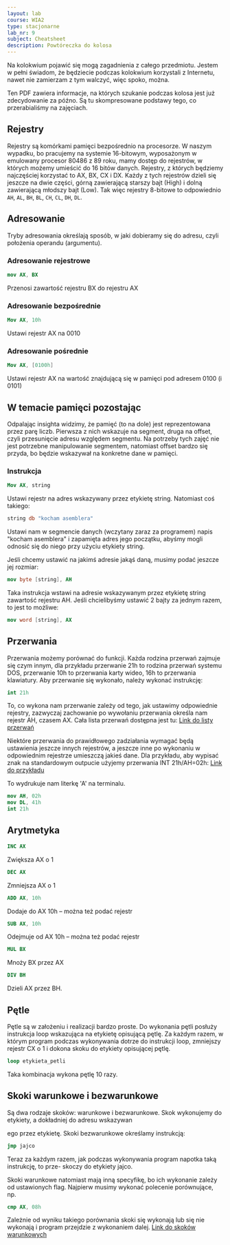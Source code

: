 ```yaml
---
layout: lab
course: WIA2
type: stacjonarne
lab_nr: 9
subject: Cheatsheet
description: Powtóreczka do kolosa
---
```

Na kolokwium pojawić się mogą zagadnienia z całego przedmiotu. Jestem w pełni świadom, że będziecie podczas kolokwium korzystali z Internetu, nawet nie zamierzam z tym walczyć, więc spoko, można.

Ten PDF zawiera informacje, na których szukanie podczas kolosa jest już zdecydowanie za późno. Są tu skompresowane podstawy tego, co przerabialiśmy na zajęciach.

## Rejestry

Rejestry są komórkami pamięci bezpośrednio na procesorze. W naszym wypadku, bo pracujemy na systemie 16-bitowym, wyposażonym w emulowany procesor 80486 z 89 roku, mamy dostęp do rejestrów, w których możemy umieścić do 16 bitów danych. Rejestry, z których będziemy najczęściej korzystać to AX, BX, CX i DX. Każdy z tych rejestrów dzieli się jeszcze na dwie części, górną zawierającą starszy bajt (High) i dolną zawierającą młodszy bajt (Low). Tak więc rejestry 8-bitowe to odpowiednio ```AH```, ```AL```, ```BH```, ```BL```, ```CH```, ```CL```, ```DH```, ```DL```.

## Adresowanie

Tryby adresowania określają sposób, w jaki dobieramy się do adresu, czyli położenia operandu (argumentu).

### Adresowanie rejestrowe

```nasm
mov AX, BX
```
Przenosi zawartość rejestru BX do rejestru AX

### Adresowanie bezpośrednie

```nasm
Mov AX, 10h
```
Ustawi rejestr AX na 0010

### Adresowanie pośrednie

```nasm
Mov AX, [0100h]
```
Ustawi rejestr AX na wartość znajdującą się w pamięci pod adresem 0100 (i 0101)

## W temacie pamięci pozostając

Odpalając insighta widzimy, że pamięć (to na dole) jest reprezentowana przez parę liczb. Pierwsza z nich wskazuje na segment, druga na offset, czyli przesunięcie adresu względem segmentu. Na potrzeby tych zajęć nie jest potrzebne manipulowanie segmentem, natomiast offset bardzo się przyda, bo będzie wskazywał na konkretne dane w pamięci.

### Instrukcja

```nasm
Mov AX, string
```
Ustawi rejestr na adres wskazywany przez etykietę string. Natomiast coś takiego:

```nasm
string db "kocham asemblera"
```
Ustawi nam w segmencie danych (wczytany zaraz za programem) napis "kocham asemblera" i zapamięta adres jego początku, abyśmy mogli odnosić się do niego przy użyciu etykiety string.

Jeśli chcemy ustawić na jakimś adresie jakąś daną, musimy podać jeszcze jej rozmiar:

```nasm
mov byte [string], AH
```
Taka instrukcja wstawi na adresie wskazywanym przez etykietę string zawartość rejestru AH. Jeśli chcielibyśmy ustawić 2 bajty za jednym razem, to jest to możliwe:

```nasm
mov word [string], AX
```

## Przerwania

Przerwania możemy porównać do funkcji. Każda rodzina przerwań zajmuje się czym innym, dla przykładu przerwanie 21h to rodzina przerwań systemu DOS, przerwanie 10h to przerwania karty wideo, 16h to przerwania klawiatury. Aby przerwanie się wykonało, należy wykonać instrukcję:

```nasm
int 21h
```
To, co wykona nam przerwanie zależy od tego, jak ustawimy odpowiednie rejestry, zazwyczaj zachowanie po wywołaniu przerwania określa nam rejestr AH, czasem AX. Cała lista przerwań dostępna jest tu: [Link do listy przerwań](http://www.ctyme.com/intr/int.htm)

Niektóre przerwania do prawidłowego zadziałania wymagać będą ustawienia jeszcze innych rejestrów, a jeszcze inne po wykonaniu w odpowiednim rejestrze umieszczą jakieś dane. Dla przykładu, aby wypisać znak na standardowym outpucie użyjemy przerwania INT 21h/AH=02h: [Link do przykładu](http://www.ctyme.com/intr/rb-2554.htm)

To wydrukuje nam literkę 'A' na terminalu.

```nasm
mov AH, 02h
mov DL, 41h
int 21h
```

## Arytmetyka

```nasm
INC AX
```
Zwiększa AX o 1

```nasm
DEC AX
```
Zmniejsza AX o 1

```nasm
ADD AX, 10h
```
Dodaje do AX 10h – można też podać rejestr

```nasm
SUB AX, 10h
```
Odejmuje od AX 10h – można też podać rejestr

```nasm
MUL BX
```
Mnoży BX przez AX

```nasm
DIV BH
```
Dzieli AX przez BH.

## Pętle

Pętle są w założeniu i realizacji bardzo proste. Do wykonania pętli posłuży instrukcja loop wskazująca na etykietę opisującą pętlę. Za każdym razem, w którym program podczas wykonywania dotrze do instrukcji loop, zmniejszy rejestr CX o 1 i dokona skoku do etykiety opisującej pętlę.

```nasm
loop etykieta_petli
```

Taka kombinacja wykona pętlę 10 razy.

## Skoki warunkowe i bezwarunkowe

Są dwa rodzaje skoków: warunkowe i bezwarunkowe. Skok wykonujemy do etykiety, a dokładniej do adresu wskazywan

ego przez etykietę. Skoki bezwarunkowe określamy instrukcją:

```nasm
jmp jajco
```

Teraz za każdym razem, jak podczas wykonywania program napotka taką instrukcję, to prze- skoczy do etykiety jajco.

Skoki warunkowe natomiast mają inną specyfikę, bo ich wykonanie zależy od ustawionych flag. Najpierw musimy wykonać polecenie porównujące, np.

```nasm
cmp AX, 08h
```

Zależnie od wyniku takiego porównania skoki się wykonają lub się nie wykonają i program przejdzie z wykonaniem dalej. [Link do skoków warunkowych](https://pl.wikibooks.org/wiki/Asembler_x86/Instrukcje/Skokowe#jmp)